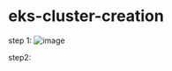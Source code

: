 # eks-cluster-creation

step 1:
![image](https://github.com/user-attachments/assets/98002a66-b47b-4cdb-b5ca-37cdf5c73c37)


step2:
